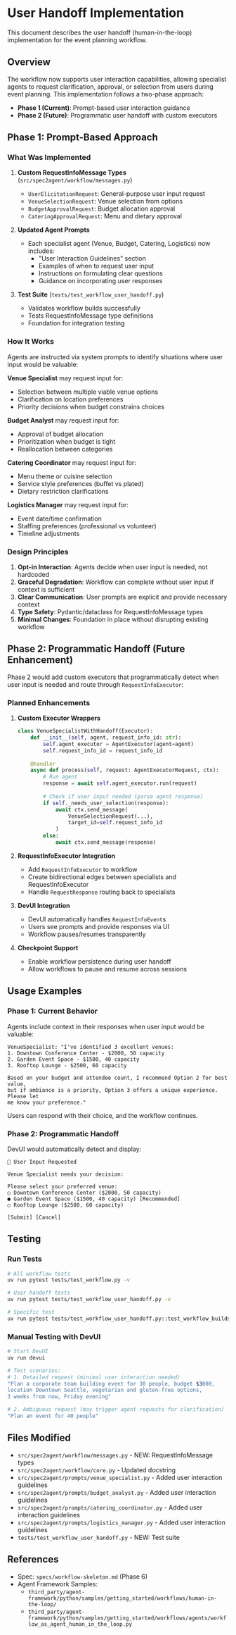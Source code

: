 # User Handoff Implementation

This document describes the user handoff (human-in-the-loop) implementation for the event planning workflow.

## Overview

The workflow now supports user interaction capabilities, allowing specialist agents to request clarification, approval, or selection from users during event planning. This implementation follows a two-phase approach:

- **Phase 1 (Current)**: Prompt-based user interaction guidance
- **Phase 2 (Future)**: Programmatic user handoff with custom executors

## Phase 1: Prompt-Based Approach

### What Was Implemented

1. **Custom RequestInfoMessage Types** (`src/spec2agent/workflow/messages.py`)
   - `UserElicitationRequest`: General-purpose user input request
   - `VenueSelectionRequest`: Venue selection from options
   - `BudgetApprovalRequest`: Budget allocation approval
   - `CateringApprovalRequest`: Menu and dietary approval

2. **Updated Agent Prompts**
   - Each specialist agent (Venue, Budget, Catering, Logistics) now includes:
     - "User Interaction Guidelines" section
     - Examples of when to request user input
     - Instructions on formulating clear questions
     - Guidance on incorporating user responses

3. **Test Suite** (`tests/test_workflow_user_handoff.py`)
   - Validates workflow builds successfully
   - Tests RequestInfoMessage type definitions
   - Foundation for integration testing

### How It Works

Agents are instructed via system prompts to identify situations where user input would be valuable:

**Venue Specialist** may request input for:
- Selection between multiple viable venue options
- Clarification on location preferences
- Priority decisions when budget constrains choices

**Budget Analyst** may request input for:
- Approval of budget allocation
- Prioritization when budget is tight
- Reallocation between categories

**Catering Coordinator** may request input for:
- Menu theme or cuisine selection
- Service style preferences (buffet vs plated)
- Dietary restriction clarifications

**Logistics Manager** may request input for:
- Event date/time confirmation
- Staffing preferences (professional vs volunteer)
- Timeline adjustments

### Design Principles

1. **Opt-in Interaction**: Agents decide when user input is needed, not hardcoded
2. **Graceful Degradation**: Workflow can complete without user input if context is sufficient
3. **Clear Communication**: User prompts are explicit and provide necessary context
4. **Type Safety**: Pydantic/dataclass for RequestInfoMessage types
5. **Minimal Changes**: Foundation in place without disrupting existing workflow

## Phase 2: Programmatic Handoff (Future Enhancement)

Phase 2 would add custom executors that programmatically detect when user input is needed and route through `RequestInfoExecutor`:

### Planned Enhancements

1. **Custom Executor Wrappers**
   ```python
   class VenueSpecialistWithHandoff(Executor):
       def __init__(self, agent, request_info_id: str):
           self.agent_executor = AgentExecutor(agent=agent)
           self.request_info_id = request_info_id
       
       @handler
       async def process(self, request: AgentExecutorRequest, ctx):
           # Run agent
           response = await self.agent_executor.run(request)
           
           # Check if user input needed (parse agent response)
           if self._needs_user_selection(response):
               await ctx.send_message(
                   VenueSelectionRequest(...),
                   target_id=self.request_info_id
               )
           else:
               await ctx.send_message(response)
   ```

2. **RequestInfoExecutor Integration**
   - Add `RequestInfoExecutor` to workflow
   - Create bidirectional edges between specialists and RequestInfoExecutor
   - Handle `RequestResponse` routing back to specialists

3. **DevUI Integration**
   - DevUI automatically handles `RequestInfoEvent`s
   - Users see prompts and provide responses via UI
   - Workflow pauses/resumes transparently

4. **Checkpoint Support**
   - Enable workflow persistence during user handoff
   - Allow workflows to pause and resume across sessions

## Usage Examples

### Phase 1: Current Behavior

Agents include context in their responses when user input would be valuable:

```
VenueSpecialist: "I've identified 3 excellent venues:
1. Downtown Conference Center - $2000, 50 capacity
2. Garden Event Space - $1500, 40 capacity
3. Rooftop Lounge - $2500, 60 capacity

Based on your budget and attendee count, I recommend Option 2 for best value,
but if ambiance is a priority, Option 3 offers a unique experience. Please let
me know your preference."
```

Users can respond with their choice, and the workflow continues.

### Phase 2: Programmatic Handoff

DevUI would automatically detect and display:

```
🔔 User Input Requested

Venue Specialist needs your decision:

Please select your preferred venue:
○ Downtown Conference Center ($2000, 50 capacity)
● Garden Event Space ($1500, 40 capacity) [Recommended]
○ Rooftop Lounge ($2500, 60 capacity)

[Submit] [Cancel]
```

## Testing

### Run Tests

```bash
# All workflow tests
uv run pytest tests/test_workflow.py -v

# User handoff tests
uv run pytest tests/test_workflow_user_handoff.py -v

# Specific test
uv run pytest tests/test_workflow_user_handoff.py::test_workflow_builds_with_user_handoff -v
```

### Manual Testing with DevUI

```bash
# Start DevUI
uv run devui

# Test scenarios:
# 1. Detailed request (minimal user interaction needed)
"Plan a corporate team building event for 30 people, budget $3000,
location Downtown Seattle, vegetarian and gluten-free options,
3 weeks from now, Friday evening"

# 2. Ambiguous request (may trigger agent requests for clarification)
"Plan an event for 40 people"
```

## Files Modified

- `src/spec2agent/workflow/messages.py` - NEW: RequestInfoMessage types
- `src/spec2agent/workflow/core.py` - Updated docstring
- `src/spec2agent/prompts/venue_specialist.py` - Added user interaction guidelines
- `src/spec2agent/prompts/budget_analyst.py` - Added user interaction guidelines
- `src/spec2agent/prompts/catering_coordinator.py` - Added user interaction guidelines
- `src/spec2agent/prompts/logistics_manager.py` - Added user interaction guidelines
- `tests/test_workflow_user_handoff.py` - NEW: Test suite

## References

- Spec: `specs/workflow-skeleton.md` (Phase 6)
- Agent Framework Samples:
  - `third_party/agent-framework/python/samples/getting_started/workflows/human-in-the-loop/`
  - `third_party/agent-framework/python/samples/getting_started/workflows/agents/workflow_as_agent_human_in_the_loop.py`
